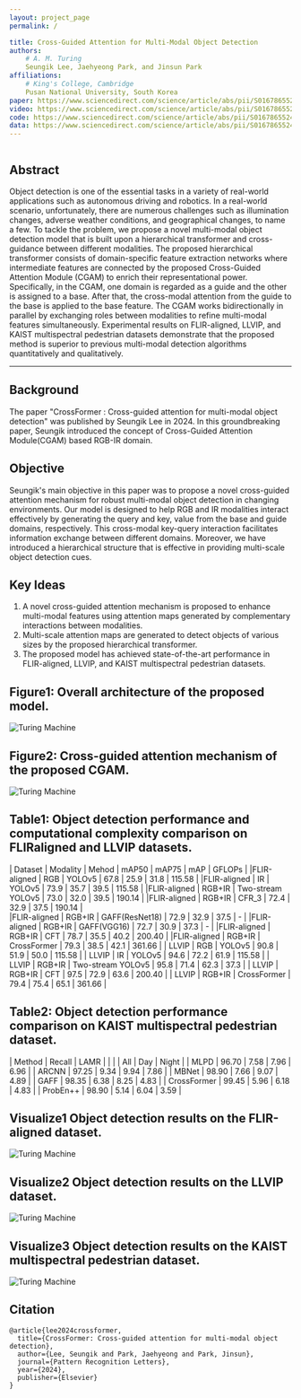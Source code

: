 ```yaml
---
layout: project_page
permalink: /

title: Cross-Guided Attention for Multi-Modal Object Detection
authors:
    # A. M. Turing
    Seungik Lee, Jaehyeong Park, and Jinsun Park
affiliations:
    # King's College, Cambridge
    Pusan National University, South Korea
paper: https://www.sciencedirect.com/science/article/abs/pii/S016786552400045X
video: https://www.sciencedirect.com/science/article/abs/pii/S016786552400045X
code: https://www.sciencedirect.com/science/article/abs/pii/S016786552400045X
data: https://www.sciencedirect.com/science/article/abs/pii/S016786552400045X
---
```


<!-- Using HTML to center the abstract -->
<div class="columns is-centered has-text-centered">
    <div class="column is-four-fifths">
        <h2>Abstract</h2>
        <div class="content has-text-justified">
<!-- The "computable" numbers may be described briefly as the real
numbers whose expressions as a decimal are calculable by finite means.
Although the subject of this paper is ostensibly the computable numbers.
it is almost equally easy to define and investigate computable functions
of an integral variable or a real or computable variable, computable
predicates, and so forth. The fundamental problems involved are,
however, the same in each case, and I have chosen the computable numbers
for explicit treatment as involving the least cumbrous technique. I hope
shortly to give an account of the relations of the computable numbers,
functions, and so forth to one another. This will include a development
of the theory of functions of a real variable expressed in terms of computable
numbers. According to my definition, a number is computable
if its decimal can be written down by a machine... -->
Object detection is one of the essential tasks in a variety of real-world applications such as autonomous driving and robotics. In a real-world scenario, unfortunately, there are numerous challenges such as illumination changes, adverse weather conditions, and geographical changes, to name a few. To tackle the problem, we propose a novel multi-modal object detection model that is built upon a hierarchical transformer and cross-guidance between different modalities. The proposed hierarchical transformer consists of domain-specific feature extraction networks where intermediate features are connected by the proposed Cross-Guided Attention Module (CGAM) to enrich their representational power. Specifically, in the CGAM, one domain is regarded as a guide and the other is assigned to a base. After that, the cross-modal attention from the guide to the base is applied to the base feature. The CGAM works bidirectionally in parallel by exchanging roles between modalities to refine multi-modal features simultaneously. Experimental results on FLIR-aligned, LLVIP, and KAIST multispectral pedestrian datasets demonstrate that the proposed method is superior to previous multi-modal detection algorithms quantitatively and qualitatively.
        </div>
    </div>
</div>

---

<!-- > Note: This is an example of a Jekyll-based project website template: [Github link](https://github.com/shunzh/project_website).\
> The following content is generated by ChatGPT. The figure is manually added. -->

## Background
<!-- The paper "On Computable Numbers, with an Application to the Entscheidungsproblem" was published by Alan Turing in 1936. In this groundbreaking paper, Turing introduced the concept of a universal computing machine, now known as the Turing machine. -->
The paper "CrossFormer : Cross-guided attention for multi-modal object detection" was published by Seungik Lee in 2024. In this groundbreaking paper, Seungik introduced the concept of Cross-Guided Attention Module(CGAM) based RGB-IR domain.

## Objective
Seungik's main objective in this paper was to propose a novel cross-guided attention
mechanism for robust multi-modal object detection in changing environments. Our model is designed to help RGB and IR modalities interact effectively by generating the query and key, value from the base and guide domains, respectively. This cross-modal key-query interaction facilitates information exchange between different domains. Moreover, we have introduced a hierarchical structure that is effective in providing multi-scale object detection cues.

## Key Ideas
1. A novel cross-guided attention mechanism is proposed to enhance multi-modal features using attention maps generated by complementary interactions between modalities.
2. Multi-scale attention maps are generated to detect objects of various sizes by the proposed hierarchical transformer.
3. The proposed model has achieved state-of-the-art performance in FLIR-aligned, LLVIP, and KAIST multispectral pedestrian datasets.

## Figure1: Overall architecture of the proposed model.

![Turing Machine](/static/image/figure1.png)

## Figure2: Cross-guided attention mechanism of the proposed CGAM.

![Turing Machine](/static/image/figure2.png)


## Table1: Object detection performance and computational complexity comparison on FLIRaligned and LLVIP datasets.

|   Dataset   | Modality |       Mehod        | mAP50 | mAP75 | mAP  | GFLOPs |
|FLIR-aligned |    RGB   |       YOLOv5       | 67.8  | 25.9  | 31.8 | 115.58 |
|FLIR-aligned |    IR    |       YOLOv5       | 73.9  | 35.7  | 39.5 | 115.58 |
|FLIR-aligned |  RGB+IR  | Two-stream YOLOv5  | 73.0  | 32.0  | 39.5 | 190.14 |
|FLIR-aligned |  RGB+IR  | CFR_3              | 72.4  | 32.9  | 37.5 | 190.14 |    
|FLIR-aligned |  RGB+IR  | GAFF(ResNet18)     | 72.9  | 32.9  | 37.5 |  -     |
|FLIR-aligned |  RGB+IR  | GAFF(VGG16)        | 72.7  | 30.9  | 37.3 |  -     |
|FLIR-aligned |  RGB+IR  | CFT                | 78.7  | 35.5  | 40.2 | 200.40 |
|FLIR-aligned |  RGB+IR  | CrossFormer        | 79.3  | 38.5  | 42.1 | 361.66 |
|    LLVIP    |    RGB   |       YOLOv5       | 90.8  | 51.9  | 50.0 | 115.58 |
|    LLVIP    |    IR    |       YOLOv5       | 94.6  | 72.2  | 61.9 | 115.58 |
|    LLVIP    |  RGB+IR  | Two-stream YOLOv5  | 95.8  | 71.4  | 62.3 |  37.3  |
|    LLVIP    |  RGB+IR  | CFT                | 97.5  | 72.9  | 63.6 | 200.40 |
|    LLVIP    |  RGB+IR  | CrossFormer        | 79.4  | 75.4  | 65.1 | 361.66 |

## Table2: Object detection performance comparison on KAIST multispectral pedestrian dataset.

|   Method    |  Recall  |         LAMR           |
|             |          |  All  |  Day  |  Night |
|    MLPD     |   96.70  | 7.58  | 7.96  |  6.96  |
|   ARCNN     |   97.25  | 9.34  | 9.94  |  7.86  |
|   MBNet     |   98.90  | 7.66  | 9.07  |  4.89  |
|   GAFF      |   98.35  | 6.38  | 8.25  |  4.83  |
| CrossFormer |   99.45  | 5.96  | 6.18  |  4.83  |
|   ProbEn++  |   98.90  | 5.14  | 6.04  |  3.59  |

## Visualize1 Object detection results on the FLIR-aligned dataset.

![Turing Machine](static/image/vis1.png)

## Visualize2 Object detection results on the LLVIP dataset.

![Turing Machine](static/image/vis2.png)

## Visualize3 Object detection results on the KAIST multispectral pedestrian dataset.

![Turing Machine](static/image/vis3.png)

## Citation
```
@article{lee2024crossformer,
  title={CrossFormer: Cross-guided attention for multi-modal object detection},
  author={Lee, Seungik and Park, Jaehyeong and Park, Jinsun},
  journal={Pattern Recognition Letters},
  year={2024},
  publisher={Elsevier}
}
```
